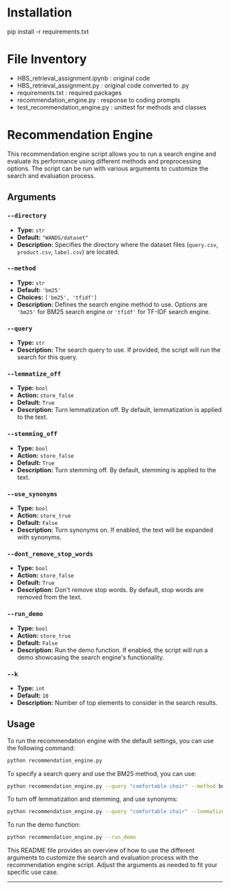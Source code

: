 # Installation

pip install -r requirements.txt

# File Inventory
- HBS_retrieval_assignment.ipynb : original code
- HBS_retrieval_assignment.py : original code converted to .py
- requirements.txt : required packages
- recommendation_engine.py : response to coding prompts
- test_recommendation_engine.py : unittest for methods and classes

# Recommendation Engine

This recommendation engine script allows you to run a search engine and evaluate its performance using different methods and preprocessing options. The script can be run with various arguments to customize the search and evaluation process.

## Arguments

### `--directory`
- **Type:** `str`
- **Default:** `"WANDS/dataset"`
- **Description:** Specifies the directory where the dataset files (`query.csv`, `product.csv`, `label.csv`) are located.

### `--method`
- **Type:** `str`
- **Default:** `'bm25'`
- **Choices:** `['bm25', 'tfidf']`
- **Description:** Defines the search engine method to use. Options are `'bm25'` for BM25 search engine or `'tfidf'` for TF-IDF search engine.

### `--query`
- **Type:** `str`
- **Description:** The search query to use. If provided, the script will run the search for this query.

### `--lemmatize_off`
- **Type:** `bool`
- **Action:** `store_false`
- **Default:** `True`
- **Description:** Turn lemmatization off. By default, lemmatization is applied to the text.

### `--stemming_off`
- **Type:** `bool`
- **Action:** `store_false`
- **Default:** `True`
- **Description:** Turn stemming off. By default, stemming is applied to the text.

### `--use_synonyms`
- **Type:** `bool`
- **Action:** `store_true`
- **Default:** `False`
- **Description:** Turn synonyms on. If enabled, the text will be expanded with synonyms.

### `--dont_remove_stop_words`
- **Type:** `bool`
- **Action:** `store_false`
- **Default:** `True`
- **Description:** Don't remove stop words. By default, stop words are removed from the text.

### `--run_demo`
- **Type:** `bool`
- **Action:** `store_true`
- **Default:** `False`
- **Description:** Run the demo function. If enabled, the script will run a demo showcasing the search engine's functionality.

### `--k`
- **Type:** `int`
- **Default:** `10`
- **Description:** Number of top elements to consider in the search results.

## Usage

To run the recommendation engine with the default settings, you can use the following command:

```bash
python recommendation_engine.py
```

To specify a search query and use the BM25 method, you can use:

```bash
python recommendation_engine.py --query "comfortable chair" --method bm25
```

To turn off lemmatization and stemming, and use synonyms:

```bash
python recommendation_engine.py --query "comfortable chair" --lemmatize_off --stemming_off --use_synonyms
```

To run the demo function:

```bash
python recommendation_engine.py --run_demo
```

This README file provides an overview of how to use the different arguments to customize the search and evaluation process with the recommendation engine script. Adjust the arguments as needed to fit your specific use case.

---